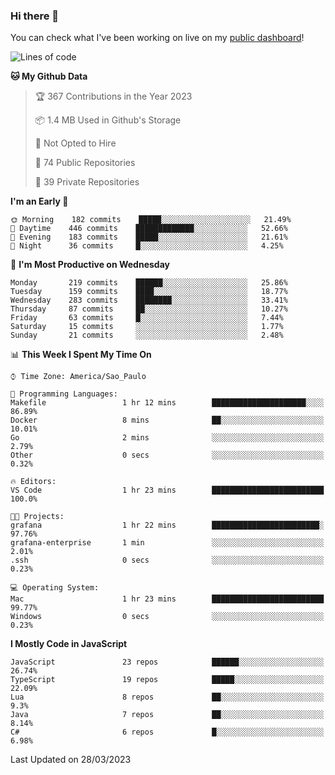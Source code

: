 ### Hi there 👋

<!--
**guicaulada/guicaulada** is a ✨ _special_ ✨ repository because its `README.md` (this file) appears on your GitHub profile.

Here are some ideas to get you started:

- 🔭 I’m currently working on ...
- 🌱 I’m currently learning ...
- 👯 I’m looking to collaborate on ...
- 🤔 I’m looking for help with ...
- 💬 Ask me about ...
- 📫 How to reach me: ...
- 😄 Pronouns: ...
- ⚡ Fun fact: ...
-->

You can check what I've been working on live on my [public dashboard](https://guicaulada.grafana.net/public-dashboards/7b7f644500ec4e6cb5d7a4e7b5ed0dab)!

<!--START_SECTION:waka-->
![Lines of code](https://img.shields.io/badge/From%20Hello%20World%20I%27ve%20Written-10.4%20million%20lines%20of%20code-blue)

**🐱 My Github Data** 

> 🏆 367 Contributions in the Year 2023
 > 
> 📦 1.4 MB Used in Github's Storage 
 > 
> 🚫 Not Opted to Hire
 > 
> 📜 74 Public Repositories 
 > 
> 🔑 39 Private Repositories  
 > 
**I'm an Early 🐤** 

```text
🌞 Morning    182 commits    █████░░░░░░░░░░░░░░░░░░░░   21.49% 
🌆 Daytime    446 commits    █████████████░░░░░░░░░░░░   52.66% 
🌃 Evening    183 commits    █████░░░░░░░░░░░░░░░░░░░░   21.61% 
🌙 Night      36 commits     █░░░░░░░░░░░░░░░░░░░░░░░░   4.25%

```
📅 **I'm Most Productive on Wednesday** 

```text
Monday       219 commits    ██████░░░░░░░░░░░░░░░░░░░   25.86% 
Tuesday      159 commits    ████░░░░░░░░░░░░░░░░░░░░░   18.77% 
Wednesday    283 commits    ████████░░░░░░░░░░░░░░░░░   33.41% 
Thursday     87 commits     ██░░░░░░░░░░░░░░░░░░░░░░░   10.27% 
Friday       63 commits     █░░░░░░░░░░░░░░░░░░░░░░░░   7.44% 
Saturday     15 commits     ░░░░░░░░░░░░░░░░░░░░░░░░░   1.77% 
Sunday       21 commits     ░░░░░░░░░░░░░░░░░░░░░░░░░   2.48%

```


📊 **This Week I Spent My Time On** 

```text
⌚︎ Time Zone: America/Sao_Paulo

💬 Programming Languages: 
Makefile                 1 hr 12 mins        █████████████████████░░░░   86.89% 
Docker                   8 mins              ██░░░░░░░░░░░░░░░░░░░░░░░   10.01% 
Go                       2 mins              ░░░░░░░░░░░░░░░░░░░░░░░░░   2.79% 
Other                    0 secs              ░░░░░░░░░░░░░░░░░░░░░░░░░   0.32%

🔥 Editors: 
VS Code                  1 hr 23 mins        █████████████████████████   100.0%

🐱‍💻 Projects: 
grafana                  1 hr 22 mins        ████████████████████████░   97.76% 
grafana-enterprise       1 min               ░░░░░░░░░░░░░░░░░░░░░░░░░   2.01% 
.ssh                     0 secs              ░░░░░░░░░░░░░░░░░░░░░░░░░   0.23%

💻 Operating System: 
Mac                      1 hr 23 mins        █████████████████████████   99.77% 
Windows                  0 secs              ░░░░░░░░░░░░░░░░░░░░░░░░░   0.23%

```

**I Mostly Code in JavaScript** 

```text
JavaScript               23 repos            ██████░░░░░░░░░░░░░░░░░░░   26.74% 
TypeScript               19 repos            █████░░░░░░░░░░░░░░░░░░░░   22.09% 
Lua                      8 repos             ██░░░░░░░░░░░░░░░░░░░░░░░   9.3% 
Java                     7 repos             ██░░░░░░░░░░░░░░░░░░░░░░░   8.14% 
C#                       6 repos             █░░░░░░░░░░░░░░░░░░░░░░░░   6.98%

```



 Last Updated on 28/03/2023
<!--END_SECTION:waka-->
